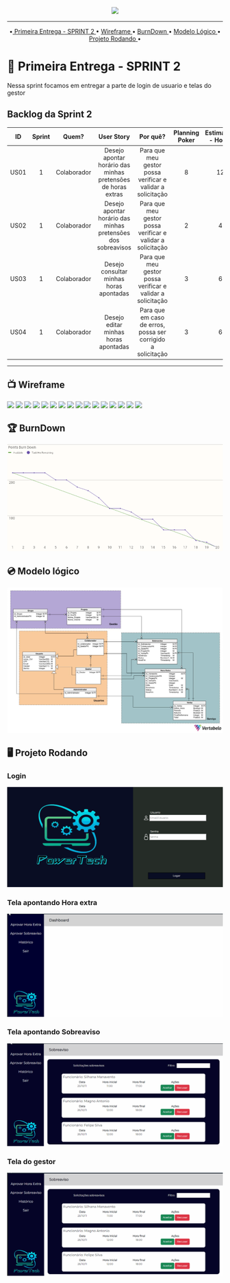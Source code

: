 <div align="center">
  <img src="https://user-images.githubusercontent.com/102330791/163039449-5e73781f-a340-45b3-a42e-28d95e476e76.png" width="150px" />
</div>

<hr>
<p align="center">  
  •<a href ="🔖">   Primeira Entrega - SPRINT 2 </a> • 
   <a href="#tv-wireframe" >  Wireframe </a> • 
   <a href="#trophy-burndown" >   BurnDown </a> • 
   <a href="#cd-modelo-lógico" >   Modelo Lógico </a> • 
  <a href="	#desktop_computer" >   Projeto Rodando </a> • 
   
  # 🔖  Primeira Entrega - SPRINT 2
Nessa sprint focamos em entregar a parte de login de usuario e telas do gestor

## Backlog da Sprint 2
  
 
  |  ID  | Sprint |    Quem?    |                          User Story                          |                           Por quê?                           | Planning Poker | Estimativa - Horas | Prioridade (1-5)  |
|:----:|:------:|:-----------:|:------------------------------------------------------------:|:------------------------------------------------------------:|:----------------:|:-----------------------------------------:|:-----------------:|
| US01 |    1   | Colaborador | Desejo apontar horário das minhas pretensões de horas extras |  Para que meu gestor possa verificar e validar a solicitação |                 8                 |                     12                    |         5         |
| US02 |    1   | Colaborador | Desejo apontar horário das minhas pretensões dos sobreavisos |  Para que meu gestor possa verificar e validar a solicitação |                 2                 |                     4                     |         5         |
| US03 |    1   | Colaborador |            Desejo consultar minhas horas apontadas           |  Para que meu gestor possa verificar e validar a solicitação |                 3                 |                     6                     |         4         |
| US04 |    1   | Colaborador |             Desejo editar minhas horas apontadas             | Para que em caso de erros, possa ser corrigido a solicitação |                 3                 |                     6                     |         3         |
  
<hr>


##  :tv: Wireframe
  <img src="https://github.com/PowerTech-Fatec/API-2RP-NET/blob/master/docs/imagens/Wireframe%202/API%204%C2%BA%20(1)-01.png" />
  <img src="https://github.com/PowerTech-Fatec/API-2RP-NET/blob/master/docs/imagens/Wireframe%202/API%204%C2%BA%20(1)-02.png" />
  <img src="https://github.com/PowerTech-Fatec/API-2RP-NET/blob/master/docs/imagens/Wireframe%202/API%204%C2%BA%20(1)-03.png" />
  <img src="https://github.com/PowerTech-Fatec/API-2RP-NET/blob/master/docs/imagens/Wireframe%202/API%204%C2%BA%20(1)-04.png" />
  <img src="https://github.com/PowerTech-Fatec/API-2RP-NET/blob/master/docs/imagens/Wireframe%202/API%204%C2%BA%20(1)-05.png" />
  <img src="https://github.com/PowerTech-Fatec/API-2RP-NET/blob/master/docs/imagens/Wireframe%202/API%204%C2%BA%20(1)-06.png" />
  <img src="https://github.com/PowerTech-Fatec/API-2RP-NET/blob/master/docs/imagens/Wireframe%202/API%204%C2%BA%20(1)-07.png" />
  <img src="https://github.com/PowerTech-Fatec/API-2RP-NET/blob/master/docs/imagens/Wireframe%202/API%204%C2%BA%20(1)-08.png" />
  <img src="https://github.com/PowerTech-Fatec/API-2RP-NET/blob/master/docs/imagens/Wireframe%202/API%204%C2%BA%20(1)-09.png" />
  <img src="https://github.com/PowerTech-Fatec/API-2RP-NET/blob/master/docs/imagens/Wireframe%202/API%204%C2%BA%20(1)-10.png" />
  <img src="https://github.com/PowerTech-Fatec/API-2RP-NET/blob/master/docs/imagens/Wireframe%202/API%204%C2%BA%20(1)-11.png" />
  <img src="https://github.com/PowerTech-Fatec/API-2RP-NET/blob/master/docs/imagens/Wireframe%202/API%204%C2%BA%20(1)-12.png" />
  <img src="https://github.com/PowerTech-Fatec/API-2RP-NET/blob/master/docs/imagens/Wireframe%202/API%204%C2%BA%20(1)-13.png" />
  <img src="https://github.com/PowerTech-Fatec/API-2RP-NET/blob/master/docs/imagens/Wireframe%202/API%204%C2%BA%20(1)-14.png" />
  <img src="https://github.com/PowerTech-Fatec/API-2RP-NET/blob/master/docs/imagens/Wireframe%202/API%204%C2%BA%20(1)-15.png" />
  <img src="https://github.com/PowerTech-Fatec/API-2RP-NET/blob/master/docs/imagens/Wireframe%202/API%204%C2%BA%20(1)-16.png" />
  
  


  
  ## :trophy: BurnDown
  
  <img src="https://github.com/PowerTech-Fatec/API-2RP-NET/blob/master/docs/imagens/Points%20Burn%20Down.png">
  
  
  ## :cd: Modelo lógico
  <img src="https://github.com/PowerTech-Fatec/API-2RP-NET/blob/master/docs/imagens/vertabelo.jpg">
  
  
  ##	:desktop_computer: Projeto Rodando

### Login

  <img src="https://github.com/PowerTech-Fatec/API-2RP-NET/blob/master/docs/imagens/login.gif">
  
### Tela apontando Hora extra

  <img src="https://github.com/PowerTech-Fatec/API-2RP-NET/blob/master/docs/imagens/hora%20extra.gif">
  
### Tela apontando Sobreaviso

  <img src="https://github.com/PowerTech-Fatec/API-2RP-NET/blob/master/docs/imagens/sobrre%20aviso.gif">
  
### Tela do gestor

  <img src="https://github.com/PowerTech-Fatec/API-2RP-NET/blob/master/docs/imagens/historico.gif">
  
  
  

